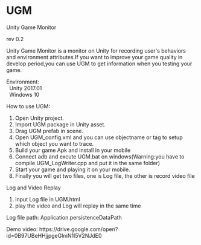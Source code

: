 # UGM
<p>Unity Game Monitor</p>
<p>rev 0.2</p>
<p>
Unity Game Monitor is a monitor on Unity for recording user's behaviors and environment attributes.If you want to improve your game quality in develop period,you can use UGM to get information when you testing your game.
</p>
<p>
Environment:<br>
&nbsp;&nbsp;Unity 2017.01<br>
&nbsp;&nbsp;Windows 10<br>
</p>
<p>
How to use UGM:<br>
<ol>
<li>Open Unity project.</li>
<li>Import UGM package in Unity asset.</li>
<li>Drag UGM prefab in scene.</li>
<li>Open UGM_config.xml and you can use objectname or tag to setup which object you want to trace.</li>
<li>Build your game Apk and install in your mobile</li>
<li>Connect adb and excute UGM.bat on windows(Warning:you have to compile UGM_LogWriter.cpp and put it in the same folder)</li>
<li>Start your game and playing it on your mobile.</li>
<li>Finally you will get two files, one is Log file, the other is record video file</li>
</ol>
</p>
<p>Log and Video Replay<br>
<ol>
<li>input Log file in UGM.html</li>
<li>play the video and Log will replay in the same time</li>
</ol>
</p>
<p>
Log file path: Application.persistenceDataPath 
</p>
<p>
Demo video: https://drive.google.com/open?id=0B97UBeHHjjpgeGlmN1l5V2NJdE0
</p>
